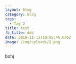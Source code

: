```yaml
---
layout: blog
category: blog
tags:
  - Tag 2
title: test
fb_title: ddd
date: 2019-11-15T19:05:46.606Z
image: /img/uploads/2.png
---
```

bohj
